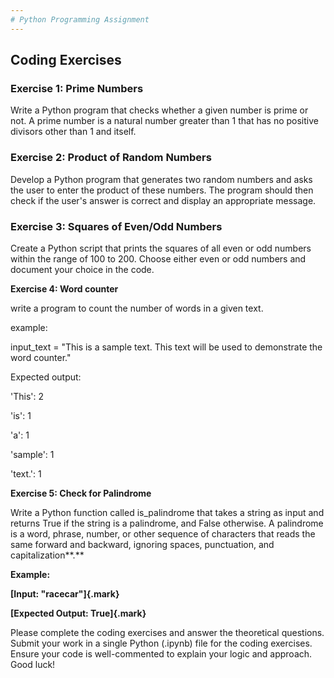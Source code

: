 ```yaml
---
# Python Programming Assignment
---
```


## Coding Exercises

### Exercise 1: Prime Numbers

Write a Python program that checks whether a given number is prime or
not. A prime number is a natural number greater than 1 that has no
positive divisors other than 1 and itself.

### Exercise 2: Product of Random Numbers

Develop a Python program that generates two random numbers and asks the
user to enter the product of these numbers. The program should then
check if the user\'s answer is correct and display an appropriate
message.

### Exercise 3: Squares of Even/Odd Numbers

Create a Python script that prints the squares of all even or odd
numbers within the range of 100 to 200. Choose either even or odd
numbers and document your choice in the code.

**Exercise 4: Word counter**

write a program to count the number of words in a given text.

example:

input_text = \"This is a sample text. This text will be used to
demonstrate the word counter.\"

Expected output:

\'This\': 2

\'is\': 1

\'a\': 1

\'sample\': 1

\'text.\': 1

**Exercise 5: Check for Palindrome**

Write a Python function called is_palindrome that takes a string as
input and returns True if the string is a palindrome, and False
otherwise. A palindrome is a word, phrase, number, or other sequence of
characters that reads the same forward and backward, ignoring spaces,
punctuation, and capitalization**.**

**Example:**

**[Input: \"racecar\"]{.mark}**

**[Expected Output: True]{.mark}**

Please complete the coding exercises and answer the theoretical
questions. Submit your work in a single Python (.ipynb) file for the
coding exercises. Ensure your code is well-commented to explain your
logic and approach. Good luck!


